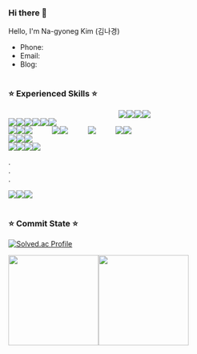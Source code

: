 ### Hi there 👋

Hello, I'm Na-gyoneg Kim (김나경) <br>


<!--
<h3>Concat</h3>
-->

<div>
 <ul>
  <li>Phone: </li>
  <li>Email: </li>
  <li>Blog: </li>
 </ul>
</div>





#


<!--
<h3>⭐ Work experience ⭐</h3>

<div>
    <ul>
      <li>
          <b>KETI 한국전자기술연구원</b>
          <ul>
              <li>근무기간: 2023.03 ~ 2024.08 </li>
              <li>소속부서: 스마트네트워크연구센터</li>
              <li>직급: 연구원</li>
              <li>직무: 풀스택(Front-end, Back-end) 개발
                  <ul>
                      <li>Front-end: React(Vite, TypeScript), Three.js</li>
                      <li>Back-end
                          <ul>
                              <li>REST API 서버: Go, go-fiber, gorm, MariaDB</li>
                              <li>NginX Plus, Docker (서버 환경: Ubuntu 22.04)</li>
                          </ul>
                      </li>
                  </ul>
              </li>
          </ul>
      </li>
      <br>
      <br>
      <li>
          <b>Hoseo Univ. UIT-LAB</b>
          <ul>
              <li>근무기간: 2022.06 ~ 2023.06 </li>
              <li>직급: 학부생 연구원</li>
              <li>직무: 풀스택(Front-end, Back-end) 개발 및 AI 학습 모델 생성
                  <ul>
                      <li>Front-end: ejs/css, javaScript</li>
                      <li>Back-end: Node.js, Express, MySQL (서버 환경: Ubuntu 18.04)</li>
                      <li>AI: Tensorflow, PyTorch, Yolo_v5, Yolo_v7</li>
                  </ul>
              </li>
          </ul>
      </li>
  </ul>
</div>
-->




#

<h3>⭐ Experienced Skills ⭐</h3>

<div style="display:flex; justify-content: center;">
 <img src="https://img.shields.io/badge/JavaScript-F7DF1E?style=flat&logo=JavaScript&logoColor=white"/>
 <img src="https://img.shields.io/badge/TypeScript-3178C6?style=flat&logo=TypeScript&logoColor=white"/>
 <img src="https://img.shields.io/badge/Go-00ADD8?style=flat&logo=go&logoColor=white"/>
 <img src="https://img.shields.io/badge/Python-3776AB?style=flat&logo=python&logoColor=white"/>
</div>
<div style="display:flex;">
 <img src="https://img.shields.io/badge/React-61DAFB?style=flat&logo=React&logoColor=white"/>
 <img src="https://img.shields.io/badge/Recoil-3578E5?style=flat&logo=recoil&logoColor=white"/>
 <img src="https://img.shields.io/badge/Three.js-000000?style=flat&logo=threedotjs&logoColor=white"/>
 <img src="https://img.shields.io/badge/Vite-646CFF?style=flat&logo=vite&logoColor=white"/>
 <img src="https://img.shields.io/badge/Webpack-8DD6F9?style=flat&logo=webpack&logoColor=white"/>
 <img src="https://img.shields.io/badge/Nginx-009639?style=flat&logo=nginx&logoColor=white"/>
</div>
<div style="display:flex;">
 <img src="https://img.shields.io/badge/Node.js-339933?style=flat&logo=node.js&logoColor=white"/>
 <img src="https://img.shields.io/badge/Express-000000?style=flat&logo=express&logoColor=white"/>
 <img src="https://img.shields.io/badge/PM2-2B037A?style=flat&logo=pm2&logoColor=white"/>
 &nbsp;&nbsp;&nbsp;&nbsp;&nbsp;&nbsp;&nbsp;&nbsp;&nbsp;&nbsp;
 <img src="https://img.shields.io/badge/gin-008ECF?style=flat&logo=gin&logoColor=white"/>
 <img src="https://img.shields.io/badge/gorm-00ADD8?style=flat&logo=gorm&logoColor=white"/>
 &nbsp;&nbsp;&nbsp;&nbsp;&nbsp;&nbsp;&nbsp;&nbsp;&nbsp;&nbsp;
 <img src="https://img.shields.io/badge/Flask-000000?style=flat&logo=flask&logoColor=white"/>
 &nbsp;&nbsp;&nbsp;&nbsp;&nbsp;&nbsp;&nbsp;&nbsp;&nbsp;&nbsp;
 <img src="https://img.shields.io/badge/Socket.io-010101?style=flat&logo=socket.io&logoColor=white"/>
 <img src="https://img.shields.io/badge/Swagger-85EA2D?style=flat&logo=swagger&logoColor=white"/>
</div>
<div style="display:flex;">
 <img src="https://img.shields.io/badge/MariaDB-003545?style=flat&logo=mariadb&logoColor=white"/>
 <img src="https://img.shields.io/badge/MySQL-4479A1?style=flat&logo=mysql&logoColor=white"/>
 <img src="https://img.shields.io/badge/Appwrite-FD366E?style=flat&logo=appwrite&logoColor=white"/>
</div>
<div style="display:flex;">
 <img src="https://img.shields.io/badge/Ubuntu 18.04, 22.04-E95420?style=flat&logo=ubuntu&logoColor=white"/>
 <img src="https://img.shields.io/badge/Virtualbox-183A61?style=flat&logo=virtualbox&logoColor=white"/>
 <img src="https://img.shields.io/badge/Docker-2496ED?style=flat&logo=docker&logoColor=white"/>
 <img src="https://img.shields.io/badge/Synology Nas-B5B5B6?style=flat&logo=synology&logoColor=white"/>
</div>

.<br>
.<br>
.<br>
<div style="display:flex;">
 <img src="https://img.shields.io/badge/Visual Studio Code-007ACC?style=flat&logo=visualstudiocode&logoColor=white"/>
 <img src="https://img.shields.io/badge/Figma-F24E1E?style=flat&logo=figma&logoColor=white"/>
 <img src="https://img.shields.io/badge/Notion-000000?style=flat&logo=notion&logoColor=white"/>
</div>



#




 <h3>⭐ Commit State ⭐</h3>
 
 [![Solved.ac Profile](http://mazassumnida.wtf/api/generate_badge?boj=huouvcti)](https://solved.ac/huouvcti)
 
 <div style="display:flex;">
   <img align="center" style="height:180px" src="https://github-readme-stats.vercel.app/api?username=huouvcti&theme=dracula&show_icons=true"/>
   <img align="center" style="height:180px" src="https://github-readme-stats.vercel.app/api/top-langs/?username=huouvcti&layout=compact&theme=dracula&hide=css,php" />
 </div>
 
 #
 



 <!--
 
<h3>⭐ Experienced Skills ⭐</h3>
<div> 
  <h3>Server</h3>
  <img src="https://img.shields.io/badge/JavaScript-F7DF1E?style=for-the-badge&logo=JavaScript&logoColor=white"/>
  <img src="https://img.shields.io/badge/TypeScript-3178C6?style=for-the-badge&logo=TypeScript&logoColor=white"/>
  <img src="https://img.shields.io/badge/php-777BB4?style=for-the-badge&logo=php&logoColor=white"/>
  <img src="https://img.shields.io/badge/python-3776AB?style=for-the-badge&logo=python&logoColor=white"/>
  <img src="https://img.shields.io/badge/mysql-4479A1?style=for-the-badge&logo=mysql&logoColor=white"/>
  <img src="https://img.shields.io/badge/mariadb-003545?style=for-the-badge&logo=mariadb&logoColor=white"/>
  <br>
  <img src="https://img.shields.io/badge/Node.js-339933?style=for-the-badge&logo=nodedotjs&logoColor=white"/>
  <img src="https://img.shields.io/badge/Express-000000?style=for-the-badge&logo=express&logoColor=white"/>
  <img src="https://img.shields.io/badge/flask-000000?style=for-the-badge&logo=flask&logoColor=white"/>
  <br>
 
  <img src="https://img.shields.io/badge/passport-34E27A?style=for-the-badge&logo=passport&logoColor=white"/>
  <img src="https://img.shields.io/badge/socket.io-010101?style=for-the-badge&logo=socketdotio&logoColor=white"/>
  <img src="https://img.shields.io/badge/swagger-85EA2D?style=for-the-badge&logo=swagger&logoColor=white"/>
  
  
  <h3>Web</h3>
  <img src="https://img.shields.io/badge/html5-E34F26?style=for-the-badge&logo=html5&logoColor=white"/>
  <img src="https://img.shields.io/badge/css3-1572B6?style=for-the-badge&logo=css3&logoColor=white"/>
  <img src="https://img.shields.io/badge/JavaScript-F7DF1E?style=for-the-badge&logo=JavaScript&logoColor=white"/>
  <img src="https://img.shields.io/badge/TypeScript-3178C6?style=for-the-badge&logo=TypeScript&logoColor=white"/>
  <br>
  <img src="https://img.shields.io/badge/Node.js-339933?style=for-the-badge&logo=nodedotjs&logoColor=white"/>
  <img src="https://img.shields.io/badge/React-blue?style=for-the-badge&logo=react&logoColor=white"/>
  <br>
  <img src="https://img.shields.io/badge/three.js-000000?style=for-the-badge&logo=threedotjs&logoColor=white"/>
  <br>
  <img src="https://img.shields.io/badge/firebase-FFCA28?style=for-the-badge&logo=firebase&logoColor=white"/>
  <img src="https://img.shields.io/badge/appwrite-F02E65?style=for-the-badge&logo=appwrite&logoColor=white"/>
  
  <h3>App</h3>
  <img src="https://img.shields.io/badge/dart-0175C2?style=for-the-badge&logo=dart&logoColor=white"/>
  <img src="https://img.shields.io/badge/flutter-02569B?style=for-the-badge&logo=dart&logoColor=white"/>
  <img src="https://img.shields.io/badge/Java-007396?style=for-the-badge&logo=Java&logoColor=white"/>
  <img src="https://img.shields.io/badge/kotlin-7F52FF?style=for-the-badge&logo=kotlin&logoColor=white"/>
  <br>

  <h3>AI</h3>
  <img src="https://img.shields.io/badge/python-3776AB?style=for-the-badge&logo=python&logoColor=white"/>
  <img src="https://img.shields.io/badge/C++-00599C?style=for-the-badge&logo=cplusplus&logoColor=white"/>
  <br>
  <img src="https://img.shields.io/badge/tensorflow-FF6F00?style=for-the-badge&logo=tensorflow&logoColor=white"/>
  <img src="https://img.shields.io/badge/pytorch-EE4C2C?style=for-the-badge&logo=pytorch&logoColor=white"/>
  <img src="https://img.shields.io/badge/keras-D00000?style=for-the-badge&logo=keras&logoColor=white"/>
  <img src="https://img.shields.io/badge/opencv-5C3EE8?style=for-the-badge&logo=opencv&logoColor=white"/>
  <br>
  <img src="https://img.shields.io/badge/yolo v5, v7, v8-green?style=for-the-badge&logo=yolo&logoColor=white"/>

 
  <h3>Etc ...</h3>
  <img src="https://img.shields.io/badge/C-A8B9CC?style=for-the-badge&logo=C&logoColor=white"/>
  <img src="https://img.shields.io/badge/r-276DC3?style=for-the-badge&logo=R&logoColor=white"/>

  <br>
  <br>
  <br>

  <h3>OS</h3>
  <img src="https://img.shields.io/badge/windows 7, 8, 10-0078D6?style=for-the-badge&logo=windows&logoColor=white"/>
  <img src="https://img.shields.io/badge/ubuntu 18.04, 20.04-E95420?style=for-the-badge&logo=ubuntu&logoColor=white"/>
  <img src="https://img.shields.io/badge/kali linux-557C94?style=for-the-badge&logo=kalilinux&logoColor=white"/>
  <img src="https://img.shields.io/badge/android-3DDC84?style=for-the-badge&logo=android&logoColor=white"/>


  <h3>Tools</h3>
  <img src="https://img.shields.io/badge/visualstudio-5C2D91?style=for-the-badge&logo=visualstudio&logoColor=white"/>
  <img src="https://img.shields.io/badge/visualstudiocode-007ACC?style=for-the-badge&logo=visualstudiocode&logoColor=white"/>
  <img src="https://img.shields.io/badge/android studio-3DDC84?style=for-the-badge&logo=androidstudio&logoColor=white"/>
  <img src="https://img.shields.io/badge/spyder ide-FF0000?style=for-the-badge&logo=spyderide&logoColor=white"/>
  <img src="https://img.shields.io/badge/pycharm-000000?style=for-the-badge&logo=pycharm&logoColor=white"/>
  <img src="https://img.shields.io/badge/jupyter-F37626?style=for-the-badge&logo=jupyter&logoColor=white"/>
  <img src="https://img.shields.io/badge/google colab-F9AB00?style=for-the-badge&logo=googlecolab&logoColor=white"/>
  <img src="https://img.shields.io/badge/rstudio-75AADB?style=for-the-badge&logo=rstudio&logoColor=white"/>
  <img src="https://img.shields.io/badge/replit-F26207?style=for-the-badge&logo=replit&logoColor=white"/>

  
  <img src="https://img.shields.io/badge/apache-D22128?style=for-the-badge&logo=apache&logoColor=white"/>
  <img src="https://img.shields.io/badge/filezilla-BF0000?style=for-the-badge&logo=filezilla&logoColor=white"/>
  <img src="https://img.shields.io/badge/nvidia-76B900?style=for-the-badge&logo=nvidia&logoColor=white"/>
  <img src="https://img.shields.io/badge/anaconda-44A833?style=for-the-badge&logo=anaconda&logoColor=white"/>
  <img src="https://img.shields.io/badge/docker-2496ED?style=for-the-badge&logo=docker&logoColor=white"/>
  <img src="https://img.shields.io/badge/vmware-607078?style=for-the-badge&logo=vmware&logoColor=white"/>
  <img src="https://img.shields.io/badge/virtualbox-183A61?style=for-the-badge&logo=virtualbox&logoColor=white"/>
  <img src="https://img.shields.io/badge/git-F05032?style=for-the-badge&logo=git&logoColor=white"/>
  <img src="https://img.shields.io/badge/sourcetree-0052CC?style=for-the-badge&logo=sourcetree&logoColor=white"/>
  <img src="https://img.shields.io/badge/github-181717?style=for-the-badge&logo=github&logoColor=white"/>
  <img src="https://img.shields.io/badge/gitlab-FC6D26?style=for-the-badge&logo=gitlab&logoColor=white"/>
  <img src="https://img.shields.io/badge/notion-000000?style=for-the-badge&logo=notion&logoColor=white"/>
  <img src="https://img.shields.io/badge/figma-F24E1E?style=for-the-badge&logo=figma&logoColor=white"/>
  ㆍㆍㆍ
</div>


-->



 
 



